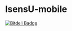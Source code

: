 IsensU-mobile
=============



[![Bitdeli Badge](https://d2weczhvl823v0.cloudfront.net/SINTEF-9012/isensu-mobile/trend.png)](https://bitdeli.com/free "Bitdeli Badge")

